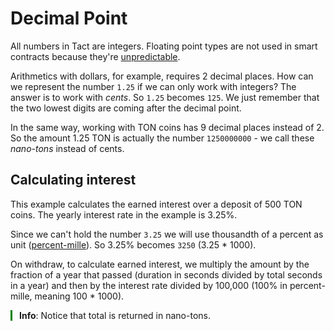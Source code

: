 # Decimal Point

All numbers in Tact are integers. Floating point types are not used in smart contracts because they're [unpredictable](https://learn.microsoft.com/en-us/cpp/build/why-floating-point-numbers-may-lose-precision).

Arithmetics with dollars, for example, requires 2 decimal places. How can we represent the number `1.25` if we can only work with integers? The answer is to work with _cents_. So `1.25` becomes `125`. We just remember that the two lowest digits are coming after the decimal point.

In the same way, working with TON coins has 9 decimal places instead of 2. So the amount 1.25 TON is actually the number `1250000000` - we call these _nano-tons_ instead of cents.

## Calculating interest

This example calculates the earned interest over a deposit of 500 TON coins. The yearly interest rate in the example is 3.25%.

Since we can't hold the number `3.25` we will use thousandth of a percent as unit ([percent-mille](https://en.wikipedia.org/wiki/Per_cent_mille)). So 3.25% becomes `3250` (3.25 \* 1000).

On withdraw, to calculate earned interest, we multiply the amount by the fraction of a year that passed (duration in seconds divided by total seconds in a year) and then by the interest rate divided by 100,000 (100% in percent-mille, meaning 100 \* 1000).

<div style="padding-left: 1em; margin: 1em 0; position: relative;">
    <div style="position: absolute; top: 0; bottom: 0%; left: 0; width: 3px; background-color: green;"></div>
    <strong>Info</strong>: Notice that total is returned in nano-tons.

</div>
